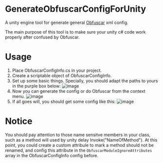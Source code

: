# GenerateObfuscarConfigForUnity
A unity engine tool for generate general [Obfuscar](https://github.com/obfuscar/obfuscar) xml config.

The main purpose of this tool is to make sure your unity c# code work properly after confused by Obfuscar.

# Usage
1. Place ObfuscarConfigInfo.cs in your project.
2. Create a scriptable object of ObfuscarConfigInfo.
3. Set up some basic things. Specially, you should adapt the paths to yours in the purple box below:
![image](https://user-images.githubusercontent.com/17614861/203248780-5ca1355d-a72f-45bb-9340-7119bcb36517.png)
4. Now you can generate the config or do Obfuscar from the context menu.
![image](https://user-images.githubusercontent.com/17614861/203249065-7ed68af6-e5cd-4c32-98f8-9e7f9758ed16.png)
5. If all goes will, you should get some config like this:
![image](https://user-images.githubusercontent.com/17614861/203249996-5d547435-0dff-4590-94e6-ae86873ed81a.png)

# Notice
You should pay attention to those name sensitve members in your class, such as a method will used by unity delay Invoke("NameOfMethod"). At this point, you could create a custom attribule to mark a method should not be renamed, and config this attribute in the `ObfuscarModuleIgnoreAttributes` array in the ObfuscarConfigInfo config before.

